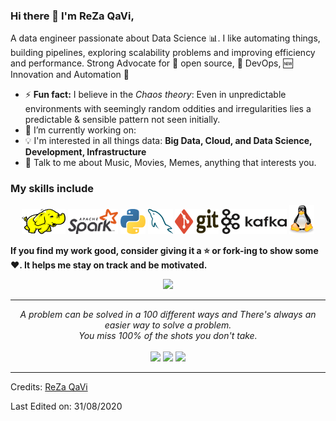 ### Hi there 👋 I'm ReZa QaVi,

A data engineer passionate about Data Science :bar_chart:. I like automating things, building pipelines, exploring scalability problems and improving efficiency and performance. Strong Advocate for 📜 open source, 🚀 DevOps, :new: Innovation and Automation :robot:

- ⚡ **Fun fact:** I believe in the _Chaos theory_: Even in unpredictable environments with seemingly random oddities and irregularities lies a predictable & sensible pattern not seen initially.
- 🔭 I’m currently working on:
- :bulb: I'm interested in all things data: **Big Data, Cloud, and Data Science, Development, Infrastructure**
- 💬 Talk to me about Music, Movies, Memes, anything that interests you.

### My skills include

<p align="center">
	<img title="Hadoop" alt="Hadoop" src="./assets/hadoop.svg" width="70" height="40" />
	<img title="Spark" alt="Spark" src="./assets/apache_spark.svg" width="80" height="40" />
	<img title="Python" alt="Python" src="./assets/python.svg" width="40" height="40" />
	<img title="MySQL" alt="MySQL" src="./assets/mysql.svg" width="40" height="40" />
	<img title="Git" alt="Git" src="./assets/git.svg" width="70" height="40" />
	<img title="Kafka" alt="Kafka" src="./assets/kafka.svg" width="105" height="40" />
	<img title="linux" alt="linux" src="./assets/linux-tux.svg" width="40" />
</p>

**If you find my work good, consider giving it a :star: or fork-ing to show some :heart:. It helps me stay on track and be motivated.**
<p align="center" >
	<img width="30%" src="https://github-readme-stats.vercel.app/api?username=RezaQavi-Gitshow_icons=truehide_border=true" />
</p>

<hr>

<p align="center">
   <i>A problem can be solved in a 100 different ways and There's always an easier way to solve a problem.</i>
   <br>
   <i>You miss 100% of the shots you don't take.</i>
   <br>
<br>	
<a target="_blank" href="https://www.linkedin.com/in/rezaqavi/"><img src="https://img.shields.io/badge/-LinkedIn-0077B5?style=for-the-badge&logo=Linkedin&logoColor=white"></img></a>
<a target="_blank" href="mailto:rezaqavi1379@gmail.com"><img src="https://img.shields.io/badge/-Gmail-D14836?style=for-the-badge&logo=Gmail&logoColor=white"></img></a>
<a target="_blank" href="https://twitter.com/kalaghsardargom"><img src="https://img.shields.io/badge/-Twitter-1DA1F2?style=for-the-badge&logo=Twitter&logoColor=white"></img></a>
<br>
</p>

---

Credits: [ReZa QaVi](https://github.com/RezaQaVi-Git)

Last Edited on: 31/08/2020
